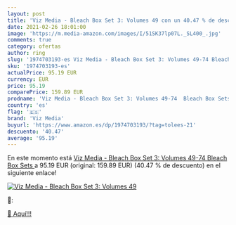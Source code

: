 ```yaml
---
layout: post
title: 'Viz Media - Bleach Box Set 3: Volumes 49 con un 40.47 % de descuento'
date: 2021-02-26 18:01:00
image: 'https://m.media-amazon.com/images/I/51SK37lp07L._SL400_.jpg'
comments: true
category: ofertas
author: ring
slug: '1974703193-es Viz Media - Bleach Box Set 3: Volumes 49-74 Bleach Box Sets'
sku: '1974703193-es'
actualPrice: 95.19 EUR
currency: EUR
price: 95.19
comparePrice: 159.89 EUR
prodname: 'Viz Media - Bleach Box Set 3: Volumes 49-74  Bleach Box Sets '
country: 'es'
flag: '🇪🇸'
brand: 'Viz Media'
buyurl: 'https://www.amazon.es/dp/1974703193/?tag=tolees-21'
descuento: '40.47'
average: '95.19'
---
```


En este momento está [Viz Media - Bleach Box Set 3: Volumes 49-74  Bleach Box Sets ](https://www.amazon.es/dp/1974703193/?tag=tolees-21) a 95.19 EUR (original: 159.89 EUR) (40.47 %  de descuento) en el siguiente enlace!

[![Viz Media - Bleach Box Set 3: Volumes 49](https://m.media-amazon.com/images/I/51SK37lp07L._SL400_.jpg)](https://www.amazon.es/dp/1974703193/?tag=tolees-21)

🔎:


[🛒 Aquí!!!](https://www.amazon.es/dp/1974703193/?tag=tolees-21)
